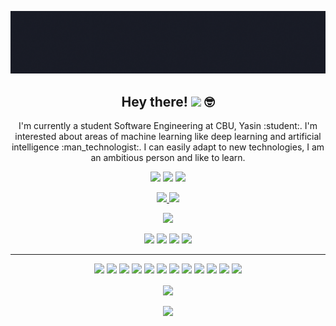 ![banner](https://github.com/yasinkya/Yasin-KAYA/blob/master/banner.gif)
<h2 align="center">Hey there! <img src="https://media.giphy.com/media/hvRJCLFzcasrR4ia7z/giphy.gif" width="25px"> 🤓</h2>
<p align="center">I'm currently a student Software Engineering at CBU, Yasin :student:. I'm interested about areas of machine learning like deep learning and artificial intelligence :man_technologist:. I can easily adapt to new technologies, I am an ambitious person and like to learn.
</p>


<p align="center">
  <a href="https://twitter.com/yaskayim"><img src="https://img.shields.io/badge/twitter-%231DA1F2.svg?&style=for-the-badge&logo=twitter&logoColor=white" height=25></a>
  <a href="https://www.linkedin.com/in/yasin-kaya-193467183/"><img src="https://img.shields.io/badge/linkedin-%230077B5.svg?&style=for-the-badge&logo=linkedin&logoColor=white" height=25></a>
  <a href="mailto:yasinkaya1007@gmail.com"><img src="https://img.shields.io/badge/gmail-%230077B5.svg?&style=for-the-badge&logo=gmail&logoColor=white" height=25></a>
</p>

<p align=center>
  <a href="https://github.com/yasinkya">
    <img src="https://badges.pufler.dev/visits/yasinkya/yasinkya?style=flat-square&color=black&logo=github">
  </a>
  <a href="https://github.com/yasinkya?tab=repositories">
    <img src="https://badges.pufler.dev/repos/yasinkya?style=flat-square&color=black&logo=github">
  </a>
</p>
<p align="center">
<a href="https://github.com/yasinkya"><img src="https://img.shields.io/github/followers/yasinkya?style=social"></a>
</p>
<p align="center">
  <img src="https://img.shields.io/badge/Machine Learning-blue">
  <img src="https://img.shields.io/badge/Deep Learning-red">
  <img src="https://img.shields.io/badge/Artificial Intelligence-magenta">
  <img src="https://img.shields.io/badge/Android Programming-green"> 
</p>
<hr>
<p align="center">
  <img src=https://img.shields.io/badge/Ubuntu-E95420?style=for-the-badge&logo=ubuntu&logoColor=white>
  <img src="https://img.shields.io/badge/TensorFlow%20-%23FF6F00.svg?&style=for-the-badge&logo=TensorFlow&logoColor=white" />
  <img src="https://img.shields.io/badge/Keras%20-%23D00000.svg?&style=for-the-badge&logo=Keras&logoColor=white"/>
  <img src="https://img.shields.io/badge/python%20-%2314354C.svg?&style=for-the-badge&logo=python&logoColor=white"/> 
  <img src="https://img.shields.io/badge/C%23-239120?style=for-the-badge&logo=c-sharp&logoColor=white"/> 
  <img src="https://img.shields.io/badge/git%20-%23F05033.svg?&style=for-the-badge&logo=git&logoColor=white"/> 
  <img src="https://img.shields.io/badge/github%20-%23121011.svg?&style=for-the-badge&logo=github&logoColor=white"/>
  <img src="https://img.shields.io/badge/Node.js-43853D?style=for-the-badge&logo=node.js&logoColor=white"/>
  <img src="https://img.shields.io/badge/Java-ED8B00?style=for-the-badge&logo=java&logoColor=white"/>
  <img src="https://img.shields.io/badge/Dart-0175C2?style=for-the-badge&logo=dart&logoColor=white"/>
  <img src="https://img.shields.io/badge/Flutter-02569B?style=for-the-badge&logo=flutter&logoColor=white"/>
  <img src="https://img.shields.io/badge/MySQL-00000F?style=for-the-badge&logo=mysql&logoColor=white"/>
</p>

<p align=center>  
  <img align=center src="https://github-readme-stats.vercel.app/api?username=yasinkya&show_icons=true&theme=radical">
</p>
<p align=center>
  <img align=center src="https://github-readme-stats.vercel.app/api/top-langs/?username=yasinkya&theme=blue-green">
</p>
